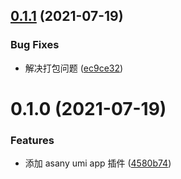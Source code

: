 ## [0.1.1](https://github.com/limaofeng/umi-plugin-app/compare/v0.1.0...v0.1.1) (2021-07-19)


### Bug Fixes

* 解决打包问题 ([ec9ce32](https://github.com/limaofeng/umi-plugin-app/commit/ec9ce32f3657cf0d03c4fa894c46b50bd8d2f610))



# 0.1.0 (2021-07-19)


### Features

* 添加 asany umi app 插件 ([4580b74](https://github.com/limaofeng/umi-plugin-app/commit/4580b7448abb05a1973555ce0cbb8db037262cfd))



